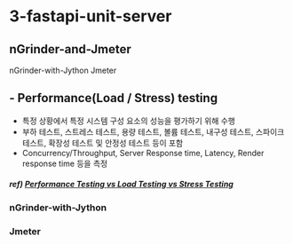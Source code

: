 # 3-fastapi-unit-server


## nGrinder-and-Jmeter
nGrinder-with-Jython
Jmeter

## - Performance(Load / Stress) testing 
- 특정 상황에서 특정 시스템 구성 요소의 성능을 평가하기 위해 수행
- 부하 테스트, 스트레스 테스트, 용량 테스트, 볼륨 테스트, 내구성 테스트, 스파이크 테스트, 확장성 테스트 및 안정성 테스트 등이 포함
- Concurrency/Throughput, Server Response time, Latency, Render response time 등을 측정
##### ref) [Performance Testing vs Load Testing vs Stress Testing](http://www.softwaretestingstuff.com/2011/09/performance-testing-vs-load-testing-vs.html)

### nGrinder-with-Jython
### Jmeter

